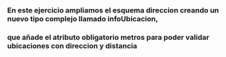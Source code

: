 ### En este ejercicio ampliamos el esquema direccion creando un nuevo tipo complejo llamado infoUbicacion,  
### que añade el atributo obligatorio metros para poder validar ubicaciones con direccion y distancia

